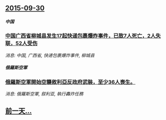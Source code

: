 ## [2015-09-30](/news/2015/09/30/index.md)

##### 中国
### [中国广西省柳城县发生17起快递包裹爆炸事件，已致7人死亡，2人失联，52人受伤 ](/news/2015/09/30/中国广西省柳城县发生17起快递包裹爆炸事件-已致7人死亡-2人失联-52人受伤.md)
_消息: 中国, 广西省, 快递包裹爆炸事件, 柳城县_

##### 俄羅斯空軍
### [俄羅斯空軍開始空襲敘利亞反政府武裝，至少36人喪生。 ](/news/2015/09/30/俄羅斯空軍開始空襲敘利亞反政府武裝-至少36人喪生.md)
_消息: 俄羅斯空軍, 叙利亚, 執行轟炸任務_

## [前一天...](/news/2015/09/28/index.md)

